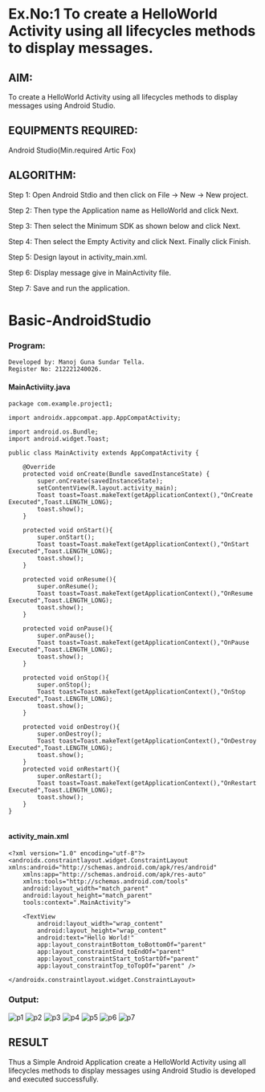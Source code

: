
# Ex.No:1 To create a HelloWorld Activity using all lifecycles methods to display messages.


## AIM:

To create a HelloWorld Activity using all lifecycles methods to display messages using Android Studio.

## EQUIPMENTS REQUIRED:

Android Studio(Min.required Artic Fox)

## ALGORITHM:

Step 1: Open Android Stdio and then click on File -> New -> New project.

Step 2: Then type the Application name as HelloWorld and click Next. 

Step 3: Then select the Minimum SDK as shown below and click Next.

Step 4: Then select the Empty Activity and click Next. Finally click Finish.

Step 5: Design layout in activity_main.xml.

Step 6: Display message give in MainActivity file.

Step 7: Save and run the application.

# Basic-AndroidStudio
### Program:
```
Developed by: Manoj Guna Sundar Tella.
Register No: 212221240026.
```
#### MainActiviity.java
```
package com.example.project1;

import androidx.appcompat.app.AppCompatActivity;

import android.os.Bundle;
import android.widget.Toast;

public class MainActivity extends AppCompatActivity {

    @Override
    protected void onCreate(Bundle savedInstanceState) {
        super.onCreate(savedInstanceState);
        setContentView(R.layout.activity_main);
        Toast toast=Toast.makeText(getApplicationContext(),"OnCreate Executed",Toast.LENGTH_LONG);
        toast.show();
    }

    protected void onStart(){
        super.onStart();
        Toast toast=Toast.makeText(getApplicationContext(),"OnStart Executed",Toast.LENGTH_LONG);
        toast.show();
    }

    protected void onResume(){
        super.onResume();
        Toast toast=Toast.makeText(getApplicationContext(),"OnResume Executed",Toast.LENGTH_LONG);
        toast.show();
    }

    protected void onPause(){
        super.onPause();
        Toast toast=Toast.makeText(getApplicationContext(),"OnPause Executed",Toast.LENGTH_LONG);
        toast.show();
    }

    protected void onStop(){
        super.onStop();
        Toast toast=Toast.makeText(getApplicationContext(),"OnStop Executed",Toast.LENGTH_LONG);
        toast.show();
    }

    protected void onDestroy(){
        super.onDestroy();
        Toast toast=Toast.makeText(getApplicationContext(),"OnDestroy Executed",Toast.LENGTH_LONG);
        toast.show();
    }
    protected void onRestart(){
        super.onRestart();
        Toast toast=Toast.makeText(getApplicationContext(),"OnRestart Executed",Toast.LENGTH_LONG);
        toast.show();
    }
}


```
#### activity_main.xml
```
<?xml version="1.0" encoding="utf-8"?>
<androidx.constraintlayout.widget.ConstraintLayout xmlns:android="http://schemas.android.com/apk/res/android"
    xmlns:app="http://schemas.android.com/apk/res-auto"
    xmlns:tools="http://schemas.android.com/tools"
    android:layout_width="match_parent"
    android:layout_height="match_parent"
    tools:context=".MainActivity">

    <TextView
        android:layout_width="wrap_content"
        android:layout_height="wrap_content"
        android:text="Hello World!"
        app:layout_constraintBottom_toBottomOf="parent"
        app:layout_constraintEnd_toEndOf="parent"
        app:layout_constraintStart_toStartOf="parent"
        app:layout_constraintTop_toTopOf="parent" />

</androidx.constraintlayout.widget.ConstraintLayout>
```
### Output:
![p1](https://user-images.githubusercontent.com/94883876/190643858-3d4b2a0a-a259-44f0-9b03-a7135f0fd035.jpg)
![p2](https://user-images.githubusercontent.com/94883876/190643878-af59d916-5c34-4709-8146-67c29cdaab1b.jpg)
![p3](https://user-images.githubusercontent.com/94883876/190643929-f6fd23f1-3335-4a88-ad12-b3fb60ba3ae6.jpg)
![p4](https://user-images.githubusercontent.com/94883876/190643947-b34eb5bf-4b3d-431b-bf72-5fac8c78230d.jpg)
![p5](https://user-images.githubusercontent.com/94883876/190643962-6e27b61e-1592-488b-b740-92fa86692835.jpg)
![p6](https://user-images.githubusercontent.com/94883876/190643981-77686250-9a9e-4eb2-8b31-30a7c4352df2.jpg)
![p7](https://user-images.githubusercontent.com/94883876/190644009-4c580282-89b4-429d-87cf-b6d41dfccf8c.jpg)



## RESULT
Thus a Simple Android Application create a HelloWorld Activity using all lifecycles methods to display messages using Android Studio is developed and executed successfully.
